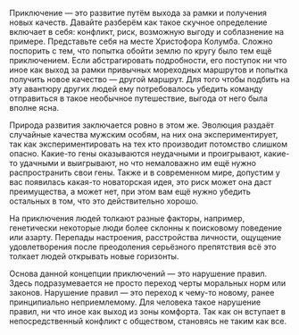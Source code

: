 Приключение — это развитие путём выхода за рамки и получения новых качеств. Давайте разберём как такое скучное определение включает в себя: конфликт, риск, возможную выгоду и соблазнение на примере. Представьте себя на месте Христофора Колумба. Сложно поспорить с тем, что попытка обойти землю по кругу было тем ещё приключением. Если абстрагировать подробности, его поступок ни что иное как выход за рамки привычных мореходных маршрутов и попытка получить новое качество — другой маршрут. Для того чтобы подбить на эту авантюру других людей ему потребовалось убедить команду отправиться в такое необычное путешествие, выгода от него была вполне ясна.

Природа развития заключается ровно в этом же. Эволюция раздаёт случайные качества мужским особям, на них она экспериментирует, так как экспериментировать на тех кто производит потомство слишком опасно. Какие-то гены оказываются неудачными и проигрывают, какие-то удачными и выигрывают, но что немаловажно им ещё нужно распространить свои гены. Также и в современном мире, допустим у вас появилась какая-то новаторская  идея, это риск может она даст преимущества, а может нет, при этом вам ещё нужно убедить остальных в том, что это действительно хорошо.

На приключения людей толкают разные факторы, например, генетически некоторые люди более склонны к поисковому поведение или азарту. Перепады настроения, расстройства личности, ощущение удовлетворения после преодоления серьёзного препятствия всё это толкает людей открывать новые горизонты.

Основа данной концепции приключений — это нарушение правил. Здесь подразумевается не просто переход черты моральных норм или законов. Нарушение правил — это переход к чему-то новому, ранее принципиально неприемлемому. Для человека такое нарушение правил, ни что иное как выход из зоны комфорта. Так как он вступает в непосредственный конфликт с обществом, становясь не таким как все.

